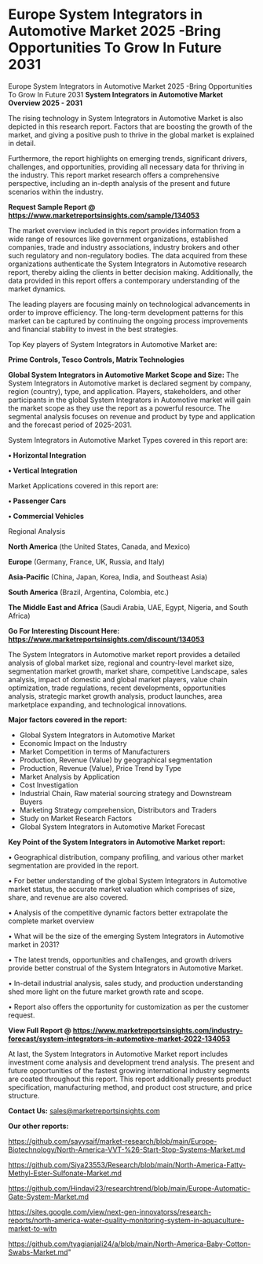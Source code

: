 # Europe System Integrators in Automotive Market 2025 -Bring Opportunities To Grow In Future 2031
Europe System Integrators in Automotive Market 2025 -Bring Opportunities To Grow In Future 2031
<Strong> System Integrators in Automotive Market Overview 2025 - 2031</strong>

The rising technology in System Integrators in Automotive Market is also depicted in this research report. Factors that are boosting the growth of the market, and giving a positive push to thrive in the global market is explained in detail.

Furthermore, the report highlights on emerging trends, significant drivers, challenges, and opportunities, providing all necessary data for thriving in the industry. This report market research offers a comprehensive perspective, including an in-depth analysis of the present and future scenarios within the industry.

<strong>Request Sample Report @ <a href=https://www.marketreportsinsights.com/sample/134053>https://www.marketreportsinsights.com/sample/134053</a></strong>

The market overview included in this report provides information from a wide range of resources like government organizations, established companies, trade and industry associations, industry brokers and other such regulatory and non-regulatory bodies. The data acquired from these organizations authenticate the System Integrators in Automotive research report, thereby aiding the clients in better decision making. Additionally, the data provided in this report offers a contemporary understanding of the market dynamics.

The leading players are focusing mainly on technological advancements in order to improve efficiency. The long-term development patterns for this market can be captured by continuing the ongoing process improvements and financial stability to invest in the best strategies.

Top Key players of System Integrators in Automotive Market are:

<strong>Prime Controls, Tesco Controls, Matrix Technologies</strong>

<strong><b>Global System Integrators in Automotive Market Scope and Size:</b></strong>
The System Integrators in Automotive market is declared segment by company, region (country), type, and application. Players, stakeholders, and other participants in the global System Integrators in Automotive market will gain the market scope as they use the report as a powerful resource. The segmental analysis focuses on revenue and product by type and application and the forecast period of 2025-2031.

System Integrators in Automotive Market Types covered in this report are:

<strong>• Horizontal Integration

• Vertical Integration</strong>

Market Applications covered in this report are:

<strong>• Passenger Cars

• Commercial Vehicles</strong> 

Regional Analysis

<strong>North America</strong> (the United States, Canada, and Mexico)

<strong>Europe</strong> (Germany, France, UK, Russia, and Italy)

<strong>Asia-Pacific</strong> (China, Japan, Korea, India, and Southeast Asia)

<strong>South America</strong> (Brazil, Argentina, Colombia, etc.)

<strong>The Middle East and Africa</strong> (Saudi Arabia, UAE, Egypt, Nigeria, and South Africa)

<strong>Go For Interesting Discount Here: <a href=https://www.marketreportsinsights.com/discount/134053>https://www.marketreportsinsights.com/discount/134053</a></strong>

The System Integrators in Automotive market report provides a detailed analysis of global market size, regional and country-level market size, segmentation market growth, market share, competitive Landscape, sales analysis, impact of domestic and global market players, value chain optimization, trade regulations, recent developments, opportunities analysis, strategic market growth analysis, product launches, area marketplace expanding, and technological innovations.

<strong><b>Major factors covered in the report:</b></strong>
<ul>
  <li>Global System Integrators in Automotive Market </li>
  <li>Economic Impact on the Industry</li>
  <li>Market Competition in terms of Manufacturers</li>
  <li>Production, Revenue (Value) by geographical segmentation</li>
  <li>Production, Revenue (Value), Price Trend by Type</li>
  <li>Market Analysis by Application</li>
  <li>Cost Investigation</li>
  <li>Industrial Chain, Raw material sourcing strategy and Downstream Buyers</li>
  <li>Marketing Strategy comprehension, Distributors and Traders</li>
  <li>Study on Market Research Factors</li>
  <li>Global System Integrators in Automotive Market Forecast</li>
</ul>

<strong><b>Key Point of the System Integrators in Automotive Market report:</b></strong>

• Geographical distribution, company profiling, and various other market segmentation are provided in the report.

• For better understanding of the global System Integrators in Automotive market status, the accurate market valuation which comprises of size, share, and revenue are also covered.

• Analysis of the competitive dynamic factors better extrapolate the complete market overview

• What will be the size of the emerging System Integrators in Automotive market in 2031?

• The latest trends, opportunities and challenges, and growth drivers provide better construal of the System Integrators in Automotive Market.

• In-detail industrial analysis, sales study, and production understanding shed more light on the future market growth rate and scope.

• Report also offers the opportunity for customization as per the customer request.

<strong><b>View Full Report @ <a href=https://www.marketreportsinsights.com/industry-forecast/system-integrators-in-automotive-market-2022-134053>https://www.marketreportsinsights.com/industry-forecast/system-integrators-in-automotive-market-2022-134053</a></b></strong>


At last, the System Integrators in Automotive Market report includes investment come analysis and development trend analysis. The present and future opportunities of the fastest growing international industry segments are coated throughout this report. This report additionally presents product specification, manufacturing method, and product cost structure, and price structure.

<strong>Contact Us:</strong>
sales@marketreportsinsights.com

<strong>Our other reports:</strong>

<a href=https://github.com/sayysaif/market-research/blob/main/Europe-Biotechnology/North-America-VVT-%26-Start-Stop-Systems-Market.md>https://github.com/sayysaif/market-research/blob/main/Europe-Biotechnology/North-America-VVT-%26-Start-Stop-Systems-Market.md</a>

<a href=https://github.com/Siya23553/Research/blob/main/North-America-Fatty-Methyl-Ester-Sulfonate-Market.md>https://github.com/Siya23553/Research/blob/main/North-America-Fatty-Methyl-Ester-Sulfonate-Market.md</a>

<a href=https://github.com/Hindavi23/researchtrend/blob/main/Europe-Automatic-Gate-System-Market.md>https://github.com/Hindavi23/researchtrend/blob/main/Europe-Automatic-Gate-System-Market.md</a>

<a href=https://sites.google.com/view/next-gen-innovatorss/research-reports/north-america-water-quality-monitoring-system-in-aquaculture-market-to-witn>https://sites.google.com/view/next-gen-innovatorss/research-reports/north-america-water-quality-monitoring-system-in-aquaculture-market-to-witn</a>

<a href=https://github.com/tyagianjali24/a/blob/main/North-America-Baby-Cotton-Swabs-Market.md>https://github.com/tyagianjali24/a/blob/main/North-America-Baby-Cotton-Swabs-Market.md</a>"
